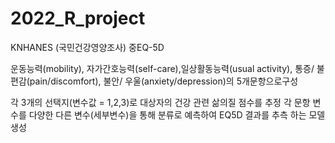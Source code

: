 # 2022_R_project


KNHANES (국민건강영양조사) 중EQ-5D

운동능력(mobility), 자가간호능력(self-care),일상활동능력(usual activity), 통증/ 불편감(pain/discomfort), 불안/ 우울(anxiety/depression)의 5개문항으로구성

각 3개의 선택지(변수값 = 1,2,3)로 대상자의 건강 관련 삶의질 점수를 추정 각 문항 변수를 다양한 다른 변수(세부변수)을 통해 분류로 예측하여 EQ5D 결과를 추측 하는 모델 생성
